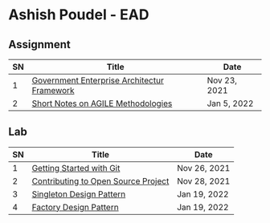 # Ashish Poudel - EAD

## Assignment 

| SN | Title                                                         | Date         |
|----|---------------------------------------------------------------|--------------|
| 1  | [Government Enterprise Architectur Framework](https://github.com/EAD-GCES/AshishPoudel-EAD/tree/main/Assignment/Assignment1)  | Nov 23, 2021 |
| 2  | [Short Notes on AGILE Methodologies](https://github.com/EAD-GCES/AshishPoudel-EAD/tree/main/Assignment/Assignment2) | Jan 5, 2022 |


## Lab 

| SN | Title                                                         | Date         |
|----|---------------------------------------------------------------|--------------|
| 1  | [Getting Started with Git](https://github.com/EAD-GCES/AshishPoudel-EAD/tree/main/Practical/Lab1)                                      | Nov 26, 2021 |
| 2  | [Contributing to Open Source Project](https://github.com/EAD-GCES/AshishPoudel-EAD/tree/main/Practical/Lab2) | Nov 28, 2021 |
| 3  | [Singleton Design Pattern](https://github.com/EAD-GCES/AshishPoudel-EAD/tree/main/Practical/Lab3)                                      | Jan 19, 2022 |
| 4  | [Factory Design Pattern](https://github.com/EAD-GCES/AshishPoudel-EAD/tree/main/Practical/Lab4)                                        | Jan 19, 2022 |
